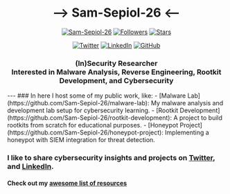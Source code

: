 <h1 align="center"> --> Sam-Sepiol-26 <-- </h1>
<p align="center"> 
    <a href="https://github.com/Sam-Sepiol-26"><img alt="Sam-Sepiol-26" src="https://komarev.com/ghpvc/?username=Sam-Sepiol-26"></a>
    <a href="https://github.com/Sam-Sepiol-26?tab=followers"><img alt="Followers" src="https://img.shields.io/github/followers/Sam-Sepiol-26?color=4C1&logo=github"></a>
    <a href="https://github.com/Sam-Sepiol-26?tab=repositories"><img alt="Stars" src="https://img.shields.io/github/stars/Sam-Sepiol-26"></a>
</p> 
<p align="center"> 
    <a href="https://twitter.com/0x00S30"><img alt="Twitter" src="https://img.shields.io/twitter/url?label=0x00S30&url=https%3A%2F%2Ftwitter.com%2F0x00S30"></a>
    <a href="https://www.linkedin.com/in/siva-guru-k-a30484238" target="_blank"><img alt="LinkedIn" src="https://img.shields.io/badge/-Sam-Sepiol-26-0077B5?style=flat-square&logo=Linkedin&logoColor=white"></a>
    <a href="https://github.com/Sam-Sepiol-26" target="_blank"><img alt="GitHub" src="https://img.shields.io/badge/-@Sam-Sepiol-26-181717?style=flat-square&logo=GitHub&logoColor=white"></a>
</p> 
<h3 align="center"> 
(In)Security Researcher
<br>
Interested in Malware Analysis, Reverse Engineering, Rootkit Development, and Cybersecurity
</h3>
---
### In here I host some of my public work, like:
- [Malware Lab](https://github.com/Sam-Sepiol-26/malware-lab): My malware analysis and development lab setup for cybersecurity learning.
- [Rootkit Development](https://github.com/Sam-Sepiol-26/rootkit-development): A project to build rootkits from scratch for educational purposes.
- [Honeypot Project](https://github.com/Sam-Sepiol-26/honeypot-project): Implementing a honeypot with SIEM integration for threat detection.

### I like to share cybersecurity insights and projects on [Twitter](https://twitter.com/0x00S30), and [LinkedIn](https://www.linkedin.com/in/siva-guru-k-a30484238).
#### Check out my [awesome list of resources](https://github.com/Sam-Sepiol-26/awesome-list)
